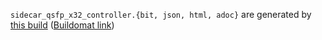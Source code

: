 `sidecar_qsfp_x32_controller.{bit, json, html, adoc}` are generated by
[this build](https://github.com/oxidecomputer/quartz/pull/146/checks?check_run_id=24514960422)
([Buildomat link](https://buildomat.eng.oxide.computer/wg/0/details/01HWWVQPWYEZ3JNM0TQRA2TH6J/cajXGRtarslkugX7e46LAE27KcEY3sXABxBdi8gaKSKlCWX2/01HWWVR12W6WHDZJK4YCBXYB5E))
